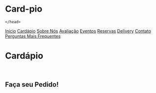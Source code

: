 # Card-pio

<!DOCTYPEhtml>
<html lang="pt-br">
<head>
    <title>Pizzaria Checkpoint</title>

    </head>

<nav>
    <a href="index.html">Início</a>
     <a href="cardápio.html">Cardápio</a>
        <a href="sobre.html">Sobre Nós</a>
        <a href="avaliação.html">Avaliação</a>
        <a href="eventos.html">Eventos</a>
   <a href="reservas.html">Reservas</a> 
    <a href="delivery.html">Delivery</a>
        <a href="contato.html">Contato</a>
    <a href="perguntas frequentes.html">Perguntas Mais Frequentes</a>
</nav>

<h1>Cardápio</h1><br>
<h2>Faça seu Pedido!</h2><br><br>

